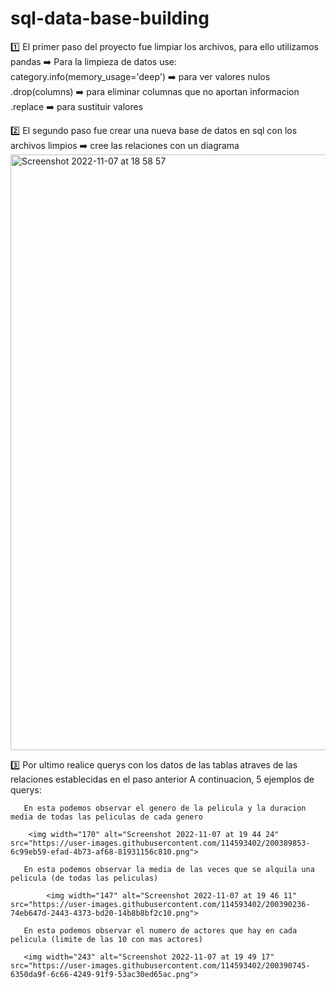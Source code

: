# sql-data-base-building
1️⃣ El primer paso del proyecto fue limpiar los archivos, para ello utilizamos pandas
    ➡️ Para la limpieza de datos use:
      category.info(memory_usage='deep') ➡️ para ver valores nulos
      .drop(columns) ➡️ para eliminar columnas que no aportan informacion
      .replace ➡️ para sustituir valores
      
2️⃣ El segundo paso fue crear una nueva base de datos en sql con los archivos limpios
    ➡️ cree las relaciones con un diagrama
      <img width="953" alt="Screenshot 2022-11-07 at 18 58 57" src="https://user-images.githubusercontent.com/114593402/200388633-9bb67e4d-f402-4e87-97a7-d0e504ec0e5a.png">

3️⃣ Por ultimo realice querys con los datos de las tablas atraves de las relaciones establecidas en el paso anterior
    A continuacion, 5 ejemplos de querys:
       
       En esta podemos observar el genero de la pelicula y la duracion media de todas las peliculas de cada genero
        
        <img width="170" alt="Screenshot 2022-11-07 at 19 44 24" src="https://user-images.githubusercontent.com/114593402/200389853-6c99eb59-efad-4b73-af68-81931156c810.png">
       
       En esta podemos observar la media de las veces que se alquila una pelicula (de todas las peliculas)
            
            <img width="147" alt="Screenshot 2022-11-07 at 19 46 11" src="https://user-images.githubusercontent.com/114593402/200390236-74eb647d-2443-4373-bd20-14b8b8bf2c10.png">
       
       En esta podemos observar el numero de actores que hay en cada pelicula (limite de las 10 con mas actores)
       
       <img width="243" alt="Screenshot 2022-11-07 at 19 49 17" src="https://user-images.githubusercontent.com/114593402/200390745-6350da9f-6c66-4249-91f9-53ac30ed65ac.png">

